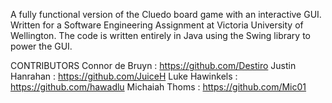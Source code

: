 A fully functional version of the Cluedo board game with an interactive GUI. Written for a Software Engineering Assignment at Victoria University of Wellington. The code is written entirely in Java using the Swing library to power the GUI.

CONTRIBUTORS
Connor de Bruyn : https://github.com/Destiro
Justin Hanrahan : https://github.com/JuiceH
Luke Hawinkels : https://github.com/hawadlu
Michaiah Thoms : https://github.com/Mic01